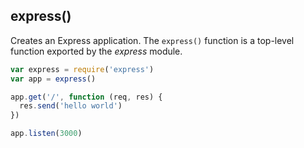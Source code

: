 <h2 id="express">express()</h2>

Creates an Express application. The `express()` function is a top-level function exported by the _express_ module.

```js
var express = require('express')
var app = express()

app.get('/', function (req, res) {
  res.send('hello world')
})

app.listen(3000)
```
